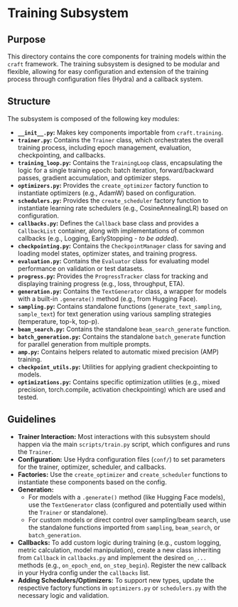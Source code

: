 # Training Subsystem

## Purpose

This directory contains the core components for training models within the `craft` framework. The training subsystem is designed to be modular and flexible, allowing for easy configuration and extension of the training process through configuration files (Hydra) and a callback system.

## Structure

The subsystem is composed of the following key modules:

*   **`__init__.py`:** Makes key components importable from `craft.training`.
*   **`trainer.py`:** Contains the `Trainer` class, which orchestrates the overall training process, including epoch management, evaluation, checkpointing, and callbacks.
*   **`training_loop.py`:** Contains the `TrainingLoop` class, encapsulating the logic for a single training epoch: batch iteration, forward/backward passes, gradient accumulation, and optimizer steps.
*   **`optimizers.py`:** Provides the `create_optimizer` factory function to instantiate optimizers (e.g., AdamW) based on configuration.
*   **`schedulers.py`:** Provides the `create_scheduler` factory function to instantiate learning rate schedulers (e.g., CosineAnnealingLR) based on configuration.
*   **`callbacks.py`:** Defines the `Callback` base class and provides a `CallbackList` container, along with implementations of common callbacks (e.g., Logging, EarlyStopping - *to be added*).
*   **`checkpointing.py`:** Contains the `CheckpointManager` class for saving and loading model states, optimizer states, and training progress.
*   **`evaluation.py`:** Contains the `Evaluator` class for evaluating model performance on validation or test datasets.
*   **`progress.py`:** Provides the `ProgressTracker` class for tracking and displaying training progress (e.g., loss, throughput, ETA).
*   **`generation.py`:** Contains the `TextGenerator` class, a wrapper for models with a built-in `.generate()` method (e.g., from Hugging Face).
*   **`sampling.py`:** Contains standalone functions (`generate_text_sampling`, `sample_text`) for text generation using various sampling strategies (temperature, top-k, top-p).
*   **`beam_search.py`:** Contains the standalone `beam_search_generate` function.
*   **`batch_generation.py`:** Contains the standalone `batch_generate` function for parallel generation from multiple prompts.
*   **`amp.py`:** Contains helpers related to automatic mixed precision (AMP) training.
*   **`checkpoint_utils.py`:** Utilities for applying gradient checkpointing to models.
*   **`optimizations.py`:** Contains specific optimization utilities (e.g., mixed precision, torch.compile, activation checkpointing) which are used and tested.

## Guidelines

*   **Trainer Interaction:** Most interactions with this subsystem should happen via the main `scripts/train.py` script, which configures and runs the `Trainer`.
*   **Configuration:** Use Hydra configuration files (`conf/`) to set parameters for the trainer, optimizer, scheduler, and callbacks.
*   **Factories:** Use the `create_optimizer` and `create_scheduler` functions to instantiate these components based on the config.
*   **Generation:** 
    *   For models with a `.generate()` method (like Hugging Face models), use the `TextGenerator` class (configured and potentially used within the `Trainer` or standalone).
    *   For custom models or direct control over sampling/beam search, use the standalone functions imported from `sampling`, `beam_search`, or `batch_generation`.
*   **Callbacks:** To add custom logic during training (e.g., custom logging, metric calculation, model manipulation), create a new class inheriting from `Callback` in `callbacks.py` and implement the desired `on_...` methods (e.g., `on_epoch_end`, `on_step_begin`). Register the new callback in your Hydra config under the `callbacks` list.
*   **Adding Schedulers/Optimizers:** To support new types, update the respective factory functions in `optimizers.py` or `schedulers.py` with the necessary logic and validation.